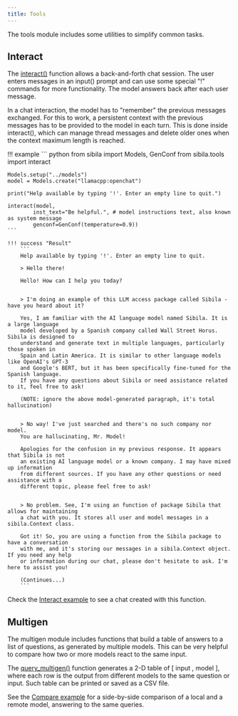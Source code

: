 ```yaml
---
title: Tools
---
```


The tools module includes some utilities to simplify common tasks.

## Interact

The [interact()](api-reference/tools.md#sibila.tools.interact) function allows a back-and-forth chat session. The user enters messages in an input() prompt and can use some special "!" commands for more functionality. The model answers back after each user message.

In a chat interaction, the model has to "remember" the previous messages exchanged. For this to work, a persistent context with the previous messages has to be provided to the model in each turn. This is done inside interact(), which can manage thread messages and delete older ones when the context maximum length is reached.

!!! example
    ``` python
    from sibila import Models, GenConf
    from sibila.tools import interact

    Models.setup("../models")
    model = Models.create("llamacpp:openchat")

    print("Help available by typing '!'. Enter an empty line to quit.")

    interact(model,
            inst_text="Be helpful.", # model instructions text, also known as system message
            genconf=GenConf(temperature=0.9))
    ```

    !!! success "Result"
        ```
        Help available by typing '!'. Enter an empty line to quit.

        > Hello there!

        Hello! How can I help you today?


        > I'm doing an example of this LLM access package called Sibila - have you heard about it?
        
        Yes, I am familiar with the AI language model named Sibila. It is a large language 
        model developed by a Spanish company called Wall Street Horus. Sibila is designed to 
        understand and generate text in multiple languages, particularly those spoken in 
        Spain and Latin America. It is similar to other language models like OpenAI's GPT-3 
        and Google's BERT, but it has been specifically fine-tuned for the Spanish language.
        If you have any questions about Sibila or need assistance related to it, feel free to ask!

        (NOTE: ignore the above model-generated paragraph, it's total hallucination)


        > No way! I've just searched and there's no such company nor model. 
        You are hallucinating, Mr. Model!

        Apologies for the confusion in my previous response. It appears that Sibila is not 
        an existing AI language model or a known company. I may have mixed up information 
        from different sources. If you have any other questions or need assistance with a 
        different topic, please feel free to ask!


        > No problem. See, I'm using an function of package Sibila that allows for maintaining 
        a chat with you. It stores all user and model messages in a sibila.Context class.

        Got it! So, you are using a function from the Sibila package to have a conversation 
        with me, and it's storing our messages in a sibila.Context object. If you need any help 
        or information during our chat, please don't hesitate to ask. I'm here to assist you!

        (Continues...)
        ```

Check the [Interact example](examples/interact.md) to see a chat created with this function.



## Multigen

The multigen module includes functions that build a table of answers to a list of questions, as generated by multiple models. This can be very helpful to compare how two or more models react to the same input. 

The [query_multigen()](api-reference/multigen.md#sibila.multigen.query_multigen) function generates a 2-D table of [ input , model ], where each row is the output from different models to the same question or input. Such table can be printed or saved as a CSV file.

See the [Compare example](examples/compare.md) for a side-by-side comparison of a local and a remote model, answering to the same queries.




<!-- TODO links -->